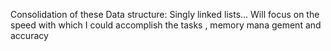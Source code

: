Consolidation of these Data structure: Singly linked lists...
Will focus on the speed with which I could accomplish the tasks , memory mana
gement and accuracy